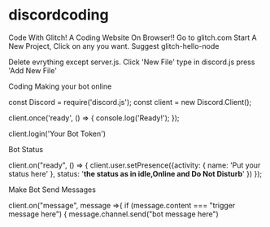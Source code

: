 # discordcoding
Code With Glitch! A Coding Website On Browser!!
Go to glitch.com
Start A New Project, Click on any you want. Suggest glitch-hello-node

Delete evrything except server.js. Click 'New File' type in discord.js press 'Add New File'

Coding
Making your bot online


const Discord = require('discord.js');
const client = new Discord.Client();

client.once('ready', () => {
    console.log('Ready!');
});

client.login('Your Bot Token')

Bot Status


client.on("ready", () => {
client.user.setPresence({activity: { name: 'Put your status here' }, status: '**the status as in idle,Online and Do Not Disturb**' })
});

Make Bot Send Messages

client.on("message", message =>{
if (message.content === "trigger message here") {
  message.channel.send("bot message here")
                       
